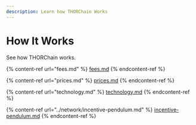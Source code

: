 ```yaml
---
description: Learn how THORChain Works
---
```


# How It Works

See how THORChain works.&#x20;

{% content-ref url="fees.md" %}
[fees.md](fees.md)
{% endcontent-ref %}

{% content-ref url="prices.md" %}
[prices.md](prices.md)
{% endcontent-ref %}

{% content-ref url="technology.md" %}
[technology.md](technology.md)
{% endcontent-ref %}

{% content-ref url="../network/incentive-pendulum.md" %}
[incentive-pendulum.md](../network/incentive-pendulum.md)
{% endcontent-ref %}

